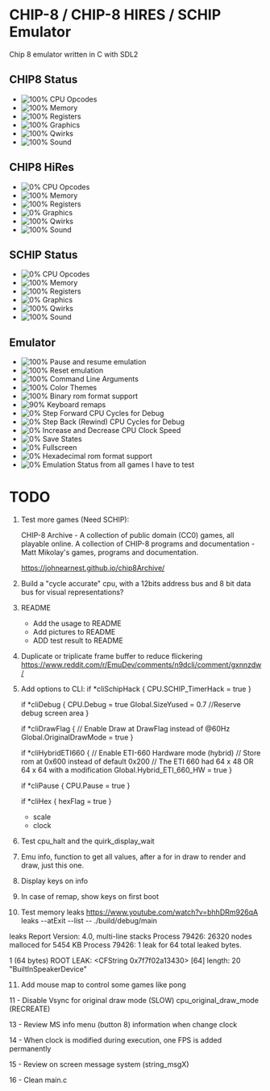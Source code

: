 # CHIP-8 / CHIP-8 HIRES / SCHIP Emulator

Chip 8 emulator written in C with SDL2

## CHIP8 Status
* ![100%](https://progress-bar.dev/100) CPU Opcodes
* ![100%](https://progress-bar.dev/100) Memory
* ![100%](https://progress-bar.dev/100) Registers
* ![100%](https://progress-bar.dev/100) Graphics
* ![100%](https://progress-bar.dev/100) Qwirks
* ![100%](https://progress-bar.dev/100) Sound
## CHIP8 HiRes
* ![0%](https://progress-bar.dev/0) CPU Opcodes
* ![100%](https://progress-bar.dev/100) Memory
* ![100%](https://progress-bar.dev/100) Registers
* ![0%](https://progress-bar.dev/0) Graphics
* ![100%](https://progress-bar.dev/100) Qwirks
* ![100%](https://progress-bar.dev/100) Sound
## SCHIP Status
* ![0%](https://progress-bar.dev/0) CPU Opcodes
* ![100%](https://progress-bar.dev/100) Memory
* ![100%](https://progress-bar.dev/100) Registers
* ![0%](https://progress-bar.dev/0) Graphics
* ![100%](https://progress-bar.dev/100) Qwirks
* ![100%](https://progress-bar.dev/100) Sound
## Emulator
* ![100%](https://progress-bar.dev/100) Pause and resume emulation
* ![100%](https://progress-bar.dev/100) Reset emulation
* ![100%](https://progress-bar.dev/100) Command Line Arguments
* ![100%](https://progress-bar.dev/100) Color Themes
* ![100%](https://progress-bar.dev/100) Binary rom format support
* ![90%](https://progress-bar.dev/90) Keyboard remaps
* ![0%](https://progress-bar.dev/0) Step Forward CPU Cycles for Debug
* ![0%](https://progress-bar.dev/0) Step Back (Rewind) CPU Cycles for Debug
* ![0%](https://progress-bar.dev/0) Increase and Decrease CPU Clock Speed
* ![0%](https://progress-bar.dev/0) Save States
* ![0%](https://progress-bar.dev/0) Fullscreen
* ![0%](https://progress-bar.dev/0) Hexadecimal rom format support
* ![0%](https://progress-bar.dev/0) Emulation Status from all games I have to test

# TODO

1. Test more games (Need SCHIP):

    CHIP-8 Archive - A collection of public domain (CC0) games, all playable online.
    A collection of CHIP-8 programs and documentation - Matt Mikolay's games, programs and documentation.

    https://johnearnest.github.io/chip8Archive/

2. Build a "cycle accurate" cpu, with a 12bits address bus and 8 bit data bus for visual representations?

3. README
	- Add the usage to README
	- Add pictures to README
	- ADD test result to README

4. Duplicate or triplicate frame buffer to reduce flickering
https://www.reddit.com/r/EmuDev/comments/n9dcli/comment/gxnnzdw/

5. Add options to CLI:
if *cliSchipHack {
		CPU.SCHIP_TimerHack = true
	}

	if *cliDebug {
		CPU.Debug = true
		Global.SizeYused = 0.7 //Reserve debug screen area
	}

	if *cliDrawFlag {
		// Enable Draw at DrawFlag instead of @60Hz
		Global.OriginalDrawMode = true
	}

	if *cliHybridETI660 {
		// Enable ETI-660 Hardware mode (hybrid)
		// Store rom at 0x600 instead of default 0x200
		// The ETI 660 had 64 x 48 OR 64 x 64 with a modification
		Global.Hybrid_ETI_660_HW = true
	}

	if *cliPause {
		CPU.Pause = true
	}

	if *cliHex {
		hexFlag = true
	}

	- scale
	- clock

6. Test cpu_halt and the quirk_display_wait

7. Emu info, function to get all values, after a for in draw to render and draw, just this one.

8. Display keys on info

9. In case of remap, show keys on first boot

10. Test memory leaks
 https://www.youtube.com/watch?v=bhhDRm926qA
 leaks --atExit --list -- ./build/debug/main

 leaks Report Version: 4.0, multi-line stacks
 Process 79426: 26320 nodes malloced for 5454 KB
 Process 79426: 1 leak for 64 total leaked bytes.

 1 (64 bytes) ROOT LEAK: <CFString 0x7f7f02a13430> [64]  length: 20  "BuiltInSpeakerDevice"


11. Add mouse map to control some games like pong

11 - Disable Vsync for original draw mode (SLOW) cpu_original_draw_mode (RECREATE)

13 - Review MS info menu (button 8) information when change clock

14 - When clock is modified during execution, one FPS is added permanently

15 - Review on screen message system (string_msgX)

16 - Clean main.c
